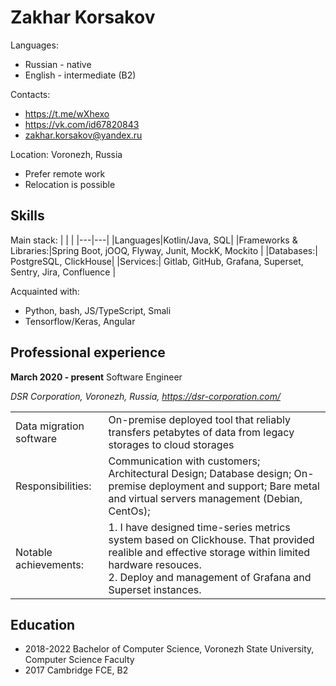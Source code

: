 # Zakhar Korsakov
Languages:
+ Russian - native
+ English - intermediate (B2)

Contacts:
+ https://t.me/wXhexo
+ https://vk.com/id67820843
+ zakhar.korsakov@yandex.ru

Location: Voronezh, Russia
+ Prefer remote work
+ Relocation is possible

## Skills

Main stack:
|   |   |
|---|---|
|Languages|Kotlin/Java, SQL|
|Frameworks & Libraries:|Spring Boot, jOOQ, Flyway, Junit,  MockK, Mockito |
|Databases:| PostgreSQL, ClickHouse|
|Services:| Gitlab, GitHub, Grafana, Superset, Sentry, Jira, Confluence  |

Acquainted with:

+ Python, bash, JS/TypeScript, Smali
+ Tensorflow/Keras, Angular

## Professional experience

**March 2020 - present** Software Engineer

_DSR Corporation, Voronezh, Russia, https://dsr-corporation.com/_

|   |   |
|---|---|
|Data migration software|On-premise deployed tool that reliably transfers petabytes of data from legacy storages to cloud storages|
 Responsibilities:| Communication with customers; Architectural Design; Database design; On-premise deployment and support; Bare metal and virtual servers management (Debian, CentOs); |
|Notable achievements:| 1. I have designed time-series metrics system based on Clickhouse. That provided realible and effective storage within limited hardware resouces.<br> 2. Deploy and management of Grafana and Superset instances. <br> |

## Education

+ 2018-2022 Bachelor of Computer Science, Voronezh State University, Computer Science Faculty
+ 2017 Cambridge FCE, B2
